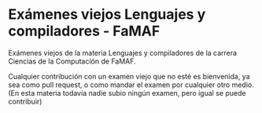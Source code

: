 # Exámenes viejos Lenguajes y compiladores - FaMAF

Exámenes viejos de la materia Lenguajes y compiladores de la carrera Ciencias de la Computación de FaMAF.

Cualquier contribución con un examen viejo que no esté es bienvenida, ya sea como pull request, o como mandar el examen por cualquier otro medio.
(En esta materia todavía nadie subio ningún examen, pero igual se puede contribuir)

